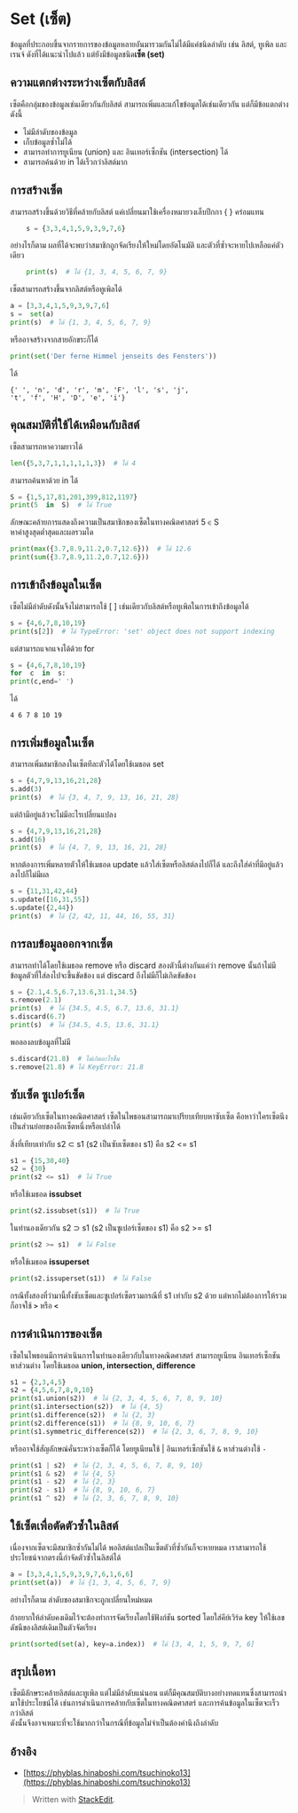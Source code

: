 # Set \(เซ็ต\)

ข้อมูลที่ประกอบขึ้นจากรายการของข้อมูลหลายอันมารวมกันไม่ได้มีแค่ชนิดลำดับ เช่น ลิสต์, ทูเพิล และเรนจ์ ดังที่ได้แนะนำไปแล้ว แต่ยังมีข้อมูลชนิด**เซ็ต \(set\)**

## ความแตกต่างระหว่างเซ็ตกับลิสต์

เซ็ตคือกลุ่มของข้อมูลเช่นเดียวกันกับลิสต์ สามารถเพิ่มและแก้ไขข้อมูลได้เช่นเดียวกัน แต่ก็มีข้อแตกต่างดังนี้

* ไม่มีลำดับของข้อมูล  
* เก็บข้อมูลซ้ำไม่ได้  
* สามารถทำการยูเนียน \(union\) และ อินเทอร์เซ็กชัน \(intersection\) ได้  
* สามารถค้นด้วย in ได้เร็วกว่าลิสต์มาก  

## **การสร้างเซ็ต**

สามารถสร้างขึ้นด้วยวิธีที่คล้ายกับลิสต์ แค่เปลี่ยนมาใช้เครื่องหมายวงเล็บปีกกา { } คร่อมแทน

```python
    s = {3,3,4,1,5,9,3,9,7,6}
```

อย่างไรก็ตาม ผลที่ได้จะพบว่าสมาชิกถูกจัดเรียงให้ใหม่โดยอัตโนมัติ และตัวที่ซ้ำจะหายไปเหลือแค่ตัวเดียว

```python
    print(s)  # ได้ {1, 3, 4, 5, 6, 7, 9}
```

เซ็ตสามารถสร้างขึ้นจากลิสต์หรือทูเพิลได้

```python
a = [3,3,4,1,5,9,3,9,7,6]  
s =  set(a)  
print(s)  # ได้ {1, 3, 4, 5, 6, 7, 9}
```

หรืออาจสร้างจากสายอักขระก็ได้

```python
print(set('Der ferne Himmel jenseits des Fensters'))
```

ได้

```text
{' ', 'n', 'd', 'r', 'm', 'F', 'l', 's', 'j', 
't', 'f', 'H', 'D', 'e', 'i'}
```

## **คุณสมบัติที่ใช้ได้เหมือนกับลิสต์**

เซ็ตสามารถหาความยาวได้

```python
len({5,3,7,1,1,1,1,1,3})  # ได้ 4
```

สามารถค้นหาด้วย in ได้

```python
S = {1,5,17,81,201,399,812,1197}  
print(5  in  S)  # ได้ True
```

ลักษณะคล้ายการแสดงถึงความเป็นสมาชิกของเซ็ตในทางคณิตศาสตร์ 5 ∈ S  
หาค่าสูงสุดต่ำสุดและผลรวมได

```python
print(max({3.7,8.9,11.2,0.7,12.6}))  # ได้ 12.6  
print(sum({3.7,8.9,11.2,0.7,12.6}))
```

## การเข้าถึงข้อมูลในเซ็ต

เซ็ตไม่มีลำดับดังนั้นจึงไม่สามารถใช้ \[ \] เช่นเดียวกับลิสต์หรือทูเพิลในการเข้าถึงข้อมูลได้

```python
s = {4,6,7,8,10,19}  
print(s[2])  # ได้ TypeError: 'set' object does not support indexing
```

แต่สามารถแจกแจงได้ด้วย for

```python
s = {4,6,7,8,10,19}  
for  c  in  s:  
print(c,end=' ')
```

ได้

```text
4 6 7 8 10 19
```

## การเพิ่มข้อมูลในเซ็ต

สามารถเพิ่มสมาชิกลงในเซ็ตทีละตัวได้โดยใช้เมธอด set

```python
s = {4,7,9,13,16,21,28}  
s.add(3)  
print(s)  # ได้ {3, 4, 7, 9, 13, 16, 21, 28}
```

แต่ถ้ามีอยู่แล้วจะไม่มีอะไรเปลี่ยนแปลง

```python
s = {4,7,9,13,16,21,28}  
s.add(16)  
print(s)  # ได้ {4, 7, 9, 13, 16, 21, 28}
```

หากต้องการเพิ่มหลายตัวให้ใช้เมธอด update แล้วใส่เซ็ตหรือลิสต์ลงไปก็ได้ และถึงใส่ค่าที่มีอยู่แล้วลงไปก็ไม่มีผล

```python
s = {11,31,42,44}  
s.update([16,31,55])  
s.update({2,44})  
print(s)  # ได้ {2, 42, 11, 44, 16, 55, 31}
```

## การลบข้อมูลออกจากเซ็ต

สามารถทำได้โดยใช้เมธอด remove หรือ discard สองตัวนี้ต่างกันแค่ว่า remove นั้นถ้าไม่มีข้อมูลตัวที่ใส่ลงไปจะขึ้นขัดข้อง แต่ discard ถึงไม่มีก็ไม่เกิดขัดข้อง

```python
s = {2.1,4.5,6.7,13.6,31.1,34.5}  
s.remove(2.1)  
print(s)  # ได้ {34.5, 4.5, 6.7, 13.6, 31.1}  
s.discard(6.7)  
print(s)  # ได้ {34.5, 4.5, 13.6, 31.1}
```

พอลองลบข้อมูลที่ไม่มี

```python
s.discard(21.8)  # ไม่เกิดอะไรขึ้น  
s.remove(21.8) # ได้ KeyError: 21.8
```

## ซับเซ็ต ซูเปอร์เซ็ต

เช่นเดียวกับเซ็ตในทางคณิตศาสตร์ เซ็ตในไพธอนสามารถมาเปรียบเทียบหาซับเซ็ต คือหาว่าใครเซ็ตนึงเป็นส่วนย่อยของอีกเซ็ตหนึ่งหรือเปล่าได้

สิ่งที่เทียบเท่ากับ s2 ⊂ s1 \(s2 เป็นซับเซ็ตของ s1\) คือ s2 &lt;= s1

```python
s1 = {15,30,40}  
s2 = {30}  
print(s2 <= s1)  # ได้ True
```

หรือใช้เมธอด **issubset**

```python
print(s2.issubset(s1))  # ได้ True
```

ในทำนองเดียวกัน s2 ⊃ s1 \(s2 เป็นซูเปอร์เซ็ตของ s1\) คือ s2 &gt;= s1

```python
print(s2 >= s1)  # ได้ False
```

หรือใช้เมธอด **issuperset**

```python
print(s2.issuperset(s1))  # ได้ False
```

กรณีทั้งสองที่ว่ามานี้ทั้งซับเซ็ตและซูเปอร์เซ็ตรวมกรณีที่ s1 เท่ากับ s2 ด้วย แต่หากไม่ต้องการให้รวมก็อาจใช้ **`>`** หรือ **`<`**

## การดำเนินการของเซ็ต

เซ็ตในไพธอนมีการดำเนินการในทำนองเดียวกับในทางคณิตศาสตร์ สามารถยูเนียน อินเทอร์เซ็กชัน หาส่วนต่าง โดยใช้เมธอด **union, intersection, difference**

```python
s1 = {2,3,4,5}  
s2 = {4,5,6,7,8,9,10}  
print(s1.union(s2))  # ได้ {2, 3, 4, 5, 6, 7, 8, 9, 10}  
print(s1.intersection(s2))  # ได้ {4, 5}  
print(s1.difference(s2))  # ได้ {2, 3}  
print(s2.difference(s1))  # ได้ {8, 9, 10, 6, 7}  
print(s1.symmetric_difference(s2))  # ได้ {2, 3, 6, 7, 8, 9, 10}
```

หรืออาจใช้สัญลักษณ์คั่นระหว่างเซ็ตก็ได้ โดยยูเนียนใช้ \| อินเทอร์เซ็กชันใช้ `&` หาส่วนต่างใช้ `-`

```python
print(s1 | s2)  # ได้ {2, 3, 4, 5, 6, 7, 8, 9, 10}  
print(s1 & s2)  # ได้ {4, 5}  
print(s1 - s2)  # ได้ {2, 3}  
print(s2 - s1)  # ได้ {8, 9, 10, 6, 7}  
print(s1 ^ s2)  # ได้ {2, 3, 6, 7, 8, 9, 10}
```

## ใช้เซ็ตเพื่อตัดตัวซ้ำในลิสต์

เนื่องจากเซ็ตจะมีสมาชิกซ้ำกันไม่ได้ พอลิสต์แปลเป็นเซ็ตตัวที่ซ้ำกันก็จะหายหมด เราสามารถใช้ประโยชน์จากตรงนี้กำจัดตัวซ้ำในลิสต์ได้

```python
a = [3,3,4,1,5,9,3,9,7,6,1,6,6]  
print(set(a))  # ได้ {1, 3, 4, 5, 6, 7, 9}
```

อย่างไรก็ตาม ลำดับของสมาชิกจะถูกเปลี่ยนใหม่หมด

ถ้าอยากให้ลำดับคงเดิมไว้จะต้องทำการจัดเรียงโดยใช้ฟังก์ชัน sorted โดยใส่คีย์เวิร์ด key ให้ใช้เลขดัชนีของลิสต์เดิมเป็นตัวจัดเรียง

```python
print(sorted(set(a), key=a.index))  # ได้ [3, 4, 1, 5, 9, 7, 6]
```

## สรุปเนื้อหา

เซ็ตมีลักษระคล้ายลิสต์และทูเพิล แต่ไม่มีลำดับแน่นอน แต่ก็มีคุณสมบัติบางอย่างทดแทนซึ่งสามารถนำมาใช้ประโยชน์ได้ เช่นการดำเนินการคล้ายกับเซ็ตในทางคณิตศาสตร์ และการค้นข้อมูลในเซ็ตจะเร็วกว่าลิสต์  
ดังนั้นจึงอาจเหมาะที่จะใช้มากกว่าในกรณีที่ข้อมูลไม่จำเป็นต้องคำนึงถึงลำดับ

## อ้างอิง

* [https://phyblas.hinaboshi.com/tsuchinoko13](https://phyblas.hinaboshi.com/tsuchinoko13)

> Written with [StackEdit](https://stackedit.io/).

